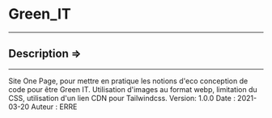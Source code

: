 # Green_IT

---

## Description =>

---

Site One Page, pour mettre en pratique les notions d'eco conception de code pour être Green IT.
Utilisation d'images au format webp, limitation du CSS, utilisation d'un lien CDN pour Tailwindcss.
Version: 1.0.0
Date : 2021-03-20
Auteur : ERRE

